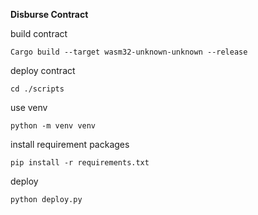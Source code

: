 **Disburse Contract**

build contract
```
Cargo build --target wasm32-unknown-unknown --release
```

deploy contract
```
cd ./scripts
```
use venv
```
python -m venv venv
```

install requirement packages 
```
pip install -r requirements.txt
```

deploy
```
python deploy.py
```